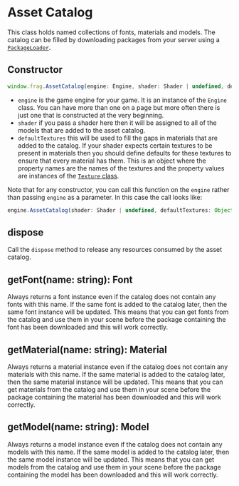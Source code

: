 # Asset Catalog

This class holds named collections of fonts, materials and models. The catalog can
be filled by downloading packages from your server using a [`PackageLoader`](package-loader.md).

## Constructor
```javascript
window.frag.AssetCatalog(engine: Engine, shader: Shader | undefined, defaultTextures: Object | undefined)
```

* `engine` is the game engine for your game. It is an instance of the `Engine` class. You can 
  have more than one on a page but more often there is just one that is constructed at the 
  very beginning.
* `shader` if you pass a shader here then it will be assigned to all of the models that
  are added to the asset catalog.
* `defaultTextures` this will be used to fill the gaps in materials that are added to
  the catalog. If your shader expects certain textures to be present in materials then
  you should define defaults for these textures to ensure that every material has them.
  This is an object where the property names are the names of the textures and the property
  values are instances of the [`Texture` class](texture.md).

Note that for any constructor, you can call this function on the `engine` rather than passing
`engine` as a parameter. In this case the call looks like:

```javascript
engine.AssetCatalog(shader: Shader | undefined, defaultTextures: Object | undefined)
```

## dispose

Call the `dispose` method to release any resources consumed by the asset catalog.

## getFont(name: string): Font
Always returns a font instance even if the catalog does not contain any
fonts with this name. If the same font is added to the catalog later, then
the same font instance will be updated. This means that you can get fonts
from the catalog and use them in your scene before the package containing the
font has been downloaded and this will work correctly.

## getMaterial(name: string): Material
Always returns a material instance even if the catalog does not contain any
materials with this name. If the same material is added to the catalog later, then
the same material instance will be updated. This means that you can get materials
from the catalog and use them in your scene before the package containing the
material has been downloaded and this will work correctly.

## getModel(name: string): Model
Always returns a model instance even if the catalog does not contain any
models with this name. If the same model is added to the catalog later, then
the same model instance will be updated. This means that you can get models
from the catalog and use them in your scene before the package containing the
model has been downloaded and this will work correctly.
